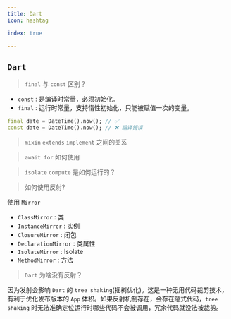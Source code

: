 ```yaml
---
title: Dart
icon: hashtag

index: true

---
```


<!-- more -->

## `Dart`

> `final` 与 `const` 区别？

  * `const` : 是编译时常量，必须初始化。
  * `final` : 运行时常量，支持惰性初始化，只能被赋值一次的变量。 
  
```dart
final date = DateTime().now(); // ✅
const date = DateTime().now(); // ❌ 编译错误
```

> `mixin` `extends` `implement` 之间的关系

> `await for` 如何使用

> `isolate` `compute` 是如何运行的？

> 如何使用反射?

  使用 `Mirror`
  
  * `ClassMirror` : 类
  * `InstanceMirror` : 实例 
  * `ClosureMirror` : 闭包
  * `DeclarationMirror` : 类属性
  * `IsolateMirror` : Isolate
  * `MethodMirror` : 方法

> `Dart` 为啥没有反射？

  因为发射会影响 `Dart` 的 `tree shaking`(摇树优化)。这是一种无用代码裁剪技术，有利于优化发布版本的 `App` 体积。如果反射机制存在，会存在隐式代码，`tree shaking` 时无法准确定位运行时哪些代码不会被调用，冗余代码就没法被裁剪。